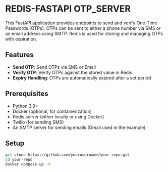 # REDIS-FASTAPI OTP_SERVER

This FastAPI application provides endpoints to send and verify One-Time Passwords (OTPs). OTPs can be sent to either a phone number via SMS or an email address using SMTP. Redis is used for storing and managing OTPs with expiration.

## Features

- **Send OTP**: Send OTPs via SMS or Email
- **Verify OTP**: Verify OTPs against the stored value in Redis
- **Expiry Handling**: OTPs are automatically expired after a set period

## Prerequisites

- Python 3.9+
- Docker (optional, for containerization)
- Redis server (either locally or using Docker)
- Twilio (for sending SMS)
- An SMTP server for sending emails (Gmail used in the example)

## Setup


```bash
git clone https://github.com/yourusername/your-repo.git
cd your-repo
docker compose up -d


